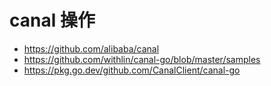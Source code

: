 # canal 操作

- https://github.com/alibaba/canal
- https://github.com/withlin/canal-go/blob/master/samples
- https://pkg.go.dev/github.com/CanalClient/canal-go